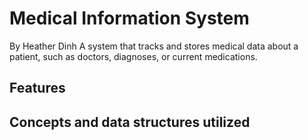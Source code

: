 # Medical Information System
By Heather Dinh
A system that tracks and stores medical data about a patient, such as doctors, diagnoses, or current medications.
## Features

## Concepts and data structures utilized